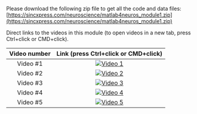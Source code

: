 Please download the following zip file to get all the code and data files:
[https://sincxpress.com/neuroscience/matlab4neuros_module1.zip](https://sincxpress.com/neuroscience/matlab4neuros_module1.zip)


Direct links to the videos in this module (to open videos in a new tab, press Ctrl+click or CMD+click).

| Video number | Link (press Ctrl+click or CMD+click) |
| :-----:      | :---: |
| Video #1 | [![Video 1](https://img.youtube.com/vi/ij8npj87Hg8/hqdefault.jpg)](https://www.youtube.com/embed/ij8npj87Hg8) |
| Video #2 | [![Video 2](https://img.youtube.com/vi/OoOOlbMBW_Q/hqdefault.jpg)](https://www.youtube.com/embed/OoOOlbMBW_Q) |
| Video #3 | [![Video 3](https://img.youtube.com/vi/YWP8G1qLrL4/hqdefault.jpg)](https://www.youtube.com/embed/YWP8G1qLrL4) |
| Video #4 | [![Video 4](https://img.youtube.com/vi/AogdorH6FVo/hqdefault.jpg)](https://www.youtube.com/embed/AogdorH6FVo) |
| Video #5 | [![Video 5](https://img.youtube.com/vi/QjdVuzwwx1k/hqdefault.jpg)](https://www.youtube.com/embed/QjdVuzwwx1k) |


